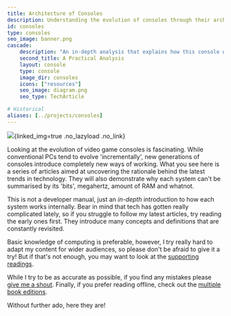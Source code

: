 ```yaml
---
title: Architecture of Consoles
description: Understanding the evolution of consoles through their architecture
id: consoles
type: consoles
seo_image: banner.png
cascade:
    description: "An in-depth analysis that explains how this console works internally"
    second_title: A Practical Analysis
    layout: console
    type: console
    image_dir: consoles
    icons: ["resources"]
    seo_image: diagram.png
    seo_type: TechArticle

# Historical
aliases: [../projects/consoles]
---
```


![](banner.png){linked_img=true .no_lazyload .no_link}

Looking at the evolution of video game consoles is fascinating. While conventional PCs tend to evolve 'incrementally', new generations of consoles introduce completely new ways of working. What you see here is a series of articles aimed at uncovering the rationale behind the latest trends in technology. They will also demonstrate why each system can't be summarised by its 'bits', megahertz, amount of RAM and whatnot.

This is not a developer manual, just an *in-depth* introduction to how each system works internally. Bear in mind that tech has gotten really complicated lately, so if you struggle to follow my latest articles, try reading the early ones first. They introduce many concepts and definitions that are constantly revisited.

Basic knowledge of computing is preferable, however, I try really hard to adapt my content for wider audiences, so please don't be afraid to give it a try! But if that's not enough, you may want to look at the [supporting readings](readings).

While I try to be as accurate as possible, if you find any mistakes please [give me a shout](https://github.com/flipacholas/Architecture-of-consoles). Finally, if you prefer reading offline, check out the [multiple book editions](book).

Without further ado, here they are!
